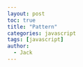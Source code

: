 ```yaml
---
layout: post
toc: true
title: "Pattern"
categories: javascript
tags: [javascript]
author:
  - Jack
---
```

